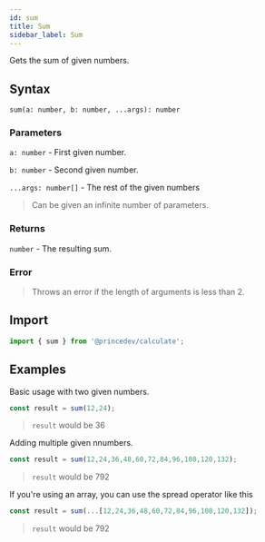 ```yaml
---
id: sum
title: Sum
sidebar_label: Sum
---
```


Gets the sum of given numbers.

## Syntax

`sum(a: number, b: number, ...args): number`

### Parameters

`a: number` - First given number.

`b: number` - Second given number.

`...args: number[]` - The rest of the given numbers

> Can be given an infinite number of parameters.

### Returns

`number` - The resulting sum.

### Error

> Throws an error if the length of arguments is less than 2.

## Import

```javascript
import { sum } from '@princedev/calculate';
```

## Examples

Basic usage with two given numbers.

```javascript
const result = sum(12,24);
```

> `result` would be 36

Adding multiple given nnumbers.

```javascript
const result = sum(12,24,36,48,60,72,84,96,108,120,132);
```

> `result` would be 792

If you're using an array, you can use the spread operator like this

```javascript
const result = sum(...[12,24,36,48,60,72,84,96,108,120,132]);
```

> `result` would be 792